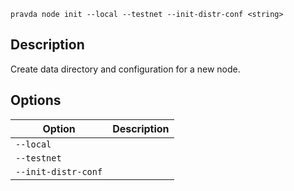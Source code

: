 <!--
THIS FILE IS GENERATED. DO NOT EDIT MANUALLY!
-->

```pravda node init --local --testnet --init-distr-conf <string>```

## Description
Create data directory and configuration for a new node.
## Options

|Option|Description|
|----|----|
|`--local`|
|`--testnet`|
|`--init-distr-conf`|
